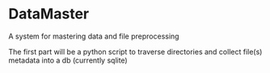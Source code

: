 # DataMaster
A system for mastering data and file preprocessing

The first part will be a python script to traverse directories and collect file(s) metadata into a db (currently sqlite)   
